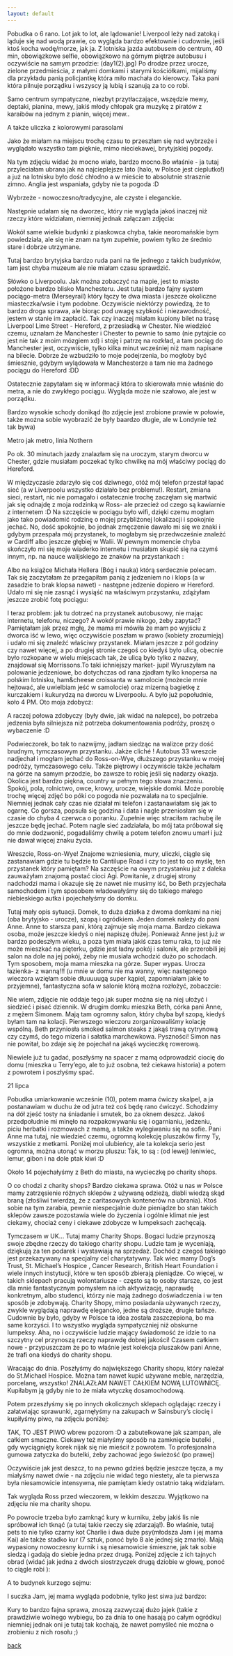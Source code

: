 ```yaml
---
layout: default
---
```


Pobudka o 6 rano. Lot jak to lot, ale lądowanie! Liverpool leży nad zatoką i ląduje się nad wodą prawie, co wygląda bardzo efektownie i cudownie, jeśli ktoś kocha wodę/morze, jak ja.
Z lotniska jazda autobusem do centrum, 40 min, obowiązkowe selfie, obowiązkowo na górnym piętrze autobusu i oczywiście na samym przodzie:
(day1(2).jpg)
Po drodze przez urocze, zielone przedmieścia, z małymi domkami i starymi kościółkami,  mijaliśmy dla przykładu panią policjantkę która miło machała do kierowcy. Taka pani która pilnuje porządku i wszyscy ją lubią i szanują za to co robi. 

Samo centrum sympatyczne, niezbyt przytłaczające, wszędzie mewy, deptaki, pianina, mewy, jakiś młody chłopak gra muzykę z piratów z karaibów na jednym z pianin, więcej mew..

A także uliczka z kolorowymi parasolami


Jako że miałam na miejscu trochę czasu to przeszłam się nad wybrzeże i wyglądało wszystko tam pięknie, mimo nieciekawej, brytyjskiej pogody. 


Na tym zdjęciu widać że mocno wiało, bardzo mocno.Bo właśnie - ja tutaj przyleciałam ubrana jak na najcieplejsze lato (halo, w Polsce jest cieplutko!) a już na lotnisku było dość chłodno a w mieście to absolutnie strasznie zimno. Anglia jest wspaniała, gdyby nie ta pogoda :D


Wybrzeże - nowoczesno/tradycyjne, ale czyste i eleganckie. 


Następnie udałam się na dworzec, który nie wygląda jakoś inaczej niż rzeczy które widziałam, niemniej jednak załączam zdjęcia:


Wokół same wielkie budynki z piaskowca chyba, takie neoromańskie bym powiedziała, ale się nie znam na tym zupełnie, powiem tylko że średnio stare i dobrze utrzymane.


Tutaj bardzo brytyjska bardzo ruda pani na tle jednego z takich budynków, tam jest chyba muzeum ale nie miałam czasu sprawdzić.

Słówko o Liverpoolu. Jak można zobaczyć na mapie, jest to miasto położone bardzo blisko Manchesteru. Jest tutaj bardzo fajny system pociągo-metra (Merseyrail) który łączy te dwa miasta i jeszcze okoliczne miasteczka/wsie i tym podobne. Oczywiście niektórzy powiedzą, że to bardzo droga sprawa, ale biorąc pod uwagę szybkość i niezawodność, jestem w stanie im zapłacić. Tak czy inaczej miałam kupiony bilet na trasę Liverpool Lime Street - Hereford, z przesiadką w Chester. Nie wiedzieć czemu, uznałam że Manchester i Chester to pewnie to samo (nie pytajcie co jest nie tak z moim mózgiem xd) i stoję i patrzę na rozkład, a tam pociąg do Manchester jest, oczywiście, tylko kilka minut wcześniej niż mam napisane na bilecie. Dobrze że wzbudziło to moje podejrzenia, bo mogłoby być śmiesznie, gdybym wylądowała w Manchesterze a tam nie ma żadnego pociągu do Hereford :DD

Ostatecznie zapytałam się w informacji która to skierowała mnie właśnie do metra, a nie do zwykłego pociągu. Wygląda może nie szałowo, ale jest w porządku.


Bardzo wysokie schody donikąd (to zdjęcie jest zrobione prawie w połowie, także można sobie wyobrazić że były baardzo długie, ale w Londynie też tak bywa)

Metro jak metro, linia Nothern


Po ok. 30 minutach jazdy znalazłam się na uroczym, starym dworcu w Chester, gdzie musiałam poczekać tylko chwilkę na mój właściwy pociąg do Hereford.



W międzyczasie zdarzyło się coś dziwnego, otóż mój telefon przestał łapać sieć (a w Liverpoolu wszystko działało bez problemu!). Restart, zmiana sieci, restart, nic nie pomagało i ostatecznie trochę zaczęłam się martwić jak się odnajdę z moja rodzinką w Ross- ale przecież od czego są kawiarnie z internetem :D 
Na szczęście w pociągu było wifi, dzięki czemu mogłam jako tako powiadomić rodzinę o mojej przybliżonej lokalizacji i spokojnie jechać. No, dość spokojnie, bo jednak zmęczenie dawało mi się we znaki i gdybym przespała mój przystanek, to mogłabym się przedwcześnie znaleźć w Cardiff albo jeszcze głębiej w Walii. W pewnym momencie chyba skończyło mi się moje wiaderko internetu i musiałam skupić się na czymś innym, np. na nauce walijskiego ze znaków na przystankach :


Albo na książce Michała Hellera (Bóg i nauka) którą serdecznie polecam. Tak się zaczytałam że przegapiłam panią z jedzeniem no i klops (a w zasadzie to brak klopsa nawet) - następne jedzenie dopiero w Hereford.
Udało mi się nie zasnąć i wysiąść na właściwym przystanku, zdążyłam jeszcze zrobić fotę pociągu:


I teraz problem: jak tu dotrzeć na przystanek autobusowy, nie mając internetu, telefonu, niczego? A wokół prawie nikogo, żeby zapytać? Pamiętałam jak przez mgłę, że mama mi mówiła że mam po wyjściu z dworca iść w lewo, więc oczywiście poszłam w prawo (kobiety zrozumieją) i udało mi się znaleźć właściwy przystanek. Miałam jeszcze z pół godziny czy nawet więcej, a po drugiej stronie czegoś co kiedyś było ulicą, obecnie było rozkopane w wielu miejscach tak, że ulicą było tylko z nazwy, znajdował się Morrissons.To taki ichniejszy market- jupi! Wyruszyłam na polowanie jedzeniowe, bo dotychczas od rana zjadłam tylko knopersa na polskim lotnisku, ham&cheese croissanta w samolocie (możecie mnie hejtować, ale uwielbiam jeść w samolocie) oraz mizerną bagietkę z kurczakiem i kukurydzą na dworcu w Liverpoolu. A było już popołudnie, koło 4 PM. Oto moja zdobycz:

 
A raczej połowa zdobyczy (były dwie, jak widać na nalepce), bo potrzeba jedzenia była silniejsza niż potrzeba dokumentowania podróży, proszę o wybaczenie :D

Podwieczorek, bo tak to nazwijmy, jadłam siedząc na walizce przy dość brudnym, tymczasowym przystanku. Jakże cliché !
Autobus 33 wreszcie nadjechał i mogłam jechać do Ross-on-Wye, dłuższego przystanku w mojej podróży, tymczasowego celu.
Także piętrowy i oczywiście także jechałam na górze na samym przodzie, bo zawsze to robię jeśli się nadarzy okazja. 
Okolica jest bardzo piękna, country w pełnym tego słowa znaczeniu. Spokój, pola, rolnictwo, owce, krowy, urocze, wiejskie domki. Może porobię trochę więcej zdjęć bo póki co pogoda nie pozwalała na to specjalnie. 
Niemniej jednak cały czas nie działał mi telefon i zastanawiałam się jak to ogarnę. Co gorsza, popsuła się godzina i data i nagle przeniosłam się w czasie do chyba 4 czerwca o poranku. Zupełnie więc straciłam rachubę ile jeszcze będę jechać. Potem nagle sieć zadziałała, bo mój tata próbował się do mnie dodzwonić, pogadaliśmy chwilę a potem telefon znowu umarł i już nie dawał więcej znaku życia.

Wreszcie, Ross-on-Wye! Znajome wzniesienia, mury, uliczki, ciągle się zastanawiam gdzie tu będzie to Cantilupe Road i czy to jest to co myślę, ten przystanek który pamiętam? Na szczęście na owym przystanku już z daleka zauważyłam znajomą postać cioci Agi. Powitanie, z drugiej strony nadchodzi mama i okazuje się że nawet nie musimy iść, bo Beth przyjechała samochodem i tym sposobem władowałyśmy się do takiego małego niebieskiego autka i pojechałyśmy do domku.

Tutaj mały opis sytuacji.
Domek, to duża działka z dwoma domkami na niej (oba brytyjsko - urocze), szopą i ogródkiem. Jeden domek należy do pani Anne. Anne to starsza pani, którą zajmuje się moja mama. Bardzo ciekawa osoba, może jeszcze kiedyś o niej napiszę dłużej. Ponieważ Anne jest już w bardzo podeszłym wieku, a poza tym miała jakiś czas temu raka, to już nie może mieszkać na pięterku, gdzie jest ładny pokój i salonik, ale przerobili jej salon na dole na jej pokój, żeby nie musiała wchodzić dużo po schodach. Tym sposobem, moja mama mieszka na górze. Super wypas. Urocza łazienka- z wanną!!! (u mnie w domu nie ma wanny, więc następnego wieczora wzięłam sobie dłuuuuugą super kąpiel, zapomniałam jakie to przyjemne), fantastyczna sofa w salonie którą można rozłożyć, zobaczcie:

Nie wiem, zdjęcie nie oddaje tego jak super można się na niej ułożyć i siedzieć i pisać dziennik. 
W drugim domku mieszka Beth, córka pani Anne, z mężem Simonem. Mają tam ogromny salon, który chyba był szopą, kiedyś byłam tam na kolacji. 
Pierwszego wieczoru zorganizowaliśmy kolację wspólną. Beth przyniosła smoked salmon steaks z jakąś trawą cytrynową czy czymś, do tego mizeria i sałatka marchewkowa. Pyszności! 
Simon nas nie powitał, bo zdaje się że pojechał na jakąś wycieczkę rowerową. 

Niewiele już tu gadać, poszłyśmy na spacer z mamą odprowadzić ciocię do domu (mieszka u Terry’ego, ale to już osobna, też ciekawa historia) a potem z powrotem i poszłyśmy spać.

21 lipca

Pobudka umiarkowanie wcześnie (10), potem mama ćwiczy skalpel, a ja postanawiam w duchu że od jutra też coś będę rano ćwiczyć. Schodzimy na dół zjeść tosty na śniadanie i smutek, bo za oknem deszcz. Jakoś przedpołudnie mi minęło na rozpakowywaniu się i ogarnianiu, jedzeniu, piciu herbatki i rozmowach z mamą, a także wylegiwaniu się na sofie. 
Pani Anne ma tutaj, nie wiedzieć czemu, ogromną kolekcję pluszaków firmy Ty, wszystkie z metkami. Poniżej moi ulubieńcy, ale ta kolekcja serio jest ogromna, można utonąć w morzu pluszu:
Tak, to są : (od lewej) leniwiec, lemur, gibon i na dole ptak kiwi :D

Około 14 pojechałyśmy z Beth do miasta, na wycieczkę po charity shops.

O co chodzi z charity shops?
Bardzo ciekawa sprawa. Otóż u nas w Polsce mamy zatrzęsienie różnych sklepów z używaną odzieżą, diabli wiedzą skąd braną (złośliwi twierdzą, że z caritasowych kontenerów na ubrania). Ktoś sobie na tym zarabia, pewnie niespecjalnie duże pieniądze bo stan takich sklepów zawsze pozostawia wiele do życzenia i ogólnie klimat nie jest ciekawy, chociaż ceny i ciekawe zdobycze w lumpeksach zachęcają.

Tymczasem w UK…
Tutaj mamy Charity Shops. Bogaci ludzie przynoszą swoje zbędne rzeczy do takiego charity shopu. Ludzie tam je wyceniają, dziękują za ten podarek i wystawiają na sprzedaż. Dochód z czegoś takiego jest przekazywany na specjalny cel charytatywny. Tak wiec mamy Dog’s Trust, St. Michael’s Hospice , Cancer Research, British Heart Foundation i wiele innych instytucji, które w ten sposób zbierają pieniądze. Co więcej, w takich sklepach pracują wolontariusze - często są to osoby starsze, co jest dla mnie fantastycznym pomysłem na ich aktywizację, naprawdę konkretnym, albo studenci, którzy nie mają żadnego doświadczenia i w ten sposób je zdobywają. Charity Shopy, mimo posiadania używanych rzeczy, zwykle wyglądają naprawdę elegancko, jedne są droższe, drugie tańsze. Cudownie by było, gdyby w Polsce ta idea została zaszczepiona, bo ma same korzyści. I to wszystko wygląda sympatyczniej niż obskurne lumpeksy. Aha, no i oczywiście ludzie mający świadomość że idzie to na szczytny cel przynoszą rzeczy naprawdę dobrej jakości! Czasem całkiem nowe - przypuszczam że po to właśnie jest kolekcja pluszaków pani Anne, że trafi ona kiedyś do charity shopu.

Wracając do dnia. Poszłyśmy do największego Charity shopu, który należał do St.Michael Hospice. Można tam nawet kupić używane meble, narzędzia, porcelanę, wszystko! ZNALAZŁAM NAWET CAŁKIEM NOWĄ LUTOWNICĘ. Kupiłabym ją gdyby nie to że miała wtyczkę dosamochodową. 

Potem przeszłyśmy się po innych okolicznych sklepach oglądając rzeczy i załatwiając sprawunki, zgarnęłyśmy na zakupach w Sainsbury’s ciocię i kupiłyśmy piwo, na zdjęciu poniżej:

TAK, TO JEST PIWO wbrew pozorom :D a zabutelkowane jak szampan, ale całkiem smaczne. Ciekawy też miałyśmy sposób na zamknięcie butelki , gdy wyciągnięty korek nijak się nie mieścił z powrotem. To profesjonalna gumowa zatyczka do butelki, żeby zachować jego świeżość (po prawej)


Oczywiście jak jest deszcz, to na pewno gdzieś będzie jeszcze tęcza, a my miałyśmy nawet dwie - na zdjęciu nie widać tego niestety, ale ta pierwsza była niesamowicie intensywna, nie pamiętam kiedy ostatnio taką widziałam. 

Tak wygląda Ross przed wieczorem, w lekkim deszczu. Wyjątkowo na zdjęciu nie ma charity shopu. 


Po powrocie trzeba było zamknąć kury w kurniku, żeby jakiś lis nie spróbował ich tknąć (a tutaj takie rzeczy się zdarzają!). Bo właśnie, tutaj pets to nie tylko czarny kot Charlie i dwa duże psy(młodsza Jam i jej mama Kai) ale także stadko kur (7 sztuk, ponoć było 8 ale jednej się zmarło). Mają wypasiony nowoczesny kurnik i są niesamowicie śmieszne, jak tak sobie siedzą i gadają do siebie jedna przez drugą. Poniżej zdjęcie z ich tajnych obrad (widać jak jedna z dwóch siostrzyczek drugą dziobie w głowę, ponoć to ciągle robi ):



A to budynek kurzego sejmu:

I suczka Jam, jej mama wygląda podobnie, tylko jest siwa już bardzo:

Kury to bardzo fajna sprawa, znoszą zazwyczaj dużo jajek (takie z prawdziwie wolnego wybiegu, bo za dnia to one hasają po całym ogródku) niemniej jednak oni je tutaj tak kochają, że nawet pomyśleć nie można o zrobieniu z nich rosołu ;)



[back](./)
